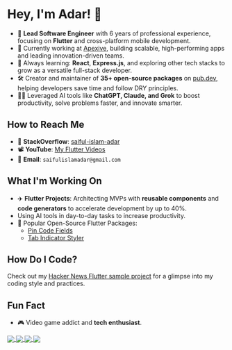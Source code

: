 # Hey, I'm Adar! 👋

- 🔗 **Lead Software Engineer** with 6 years of professional experience, focusing on **Flutter** and cross-platform mobile development.
- 🔧 Currently working at [Apexive](https://github.com/djangoflow), building scalable, high-performing apps and leading innovation-driven teams.
- 🌱 Always learning: **React**, **Express.js**, and exploring other tech stacks to grow as a versatile full-stack developer.
- 🛠️ Creator and maintainer of **35+ open-source packages** on [pub.dev](https://pub.dev/), helping developers save time and follow DRY principles.
- 👨‍🎓 Leveraged AI tools like **ChatGPT, Claude, and Grok** to boost productivity, solve problems faster, and innovate smarter.

## How to Reach Me

- 🔗 **StackOverflow**: [saiful-islam-adar](https://stackoverflow.com/users/4158349/saiful-islam-adar)
- 📽️ **YouTube**: [My Flutter Videos](https://www.youtube.com/watch?v=p97wuh1J6Fc&list=PLSzAduAyNr2VcGPTWgZ2xkQt18EQOFb-f)
- 📧 **Email**: `saifulislamadar@gmail.com`

## What I'm Working On

- ✈️ **Flutter Projects**: Architecting MVPs with **reusable components** and **code generators** to accelerate development by up to 40%.
- Using AI tools in day-to-day tasks to increase productivity.
- 🌟 Popular Open-Source Flutter Packages:
  - [Pin Code Fields](https://github.com/adar2378/pin_code_fields)
  - [Tab Indicator Styler](https://github.com/adar2378/tab_indicator_styler)

## How Do I Code?

Check out my [Hacker News Flutter sample project](https://github.com/adar2378/hacker_news) for a glimpse into my coding style and practices.

## Fun Fact

- 🎮 Video game addict and **tech enthusiast**.

<a href="https://github.com/adar2378?tab=repositories">
  <img align="center" src="https://github-readme-stats.anuraghazra1.vercel.app/api/top-langs/?username=adar2378&theme=light&hide_langs_below=0&title_color=000" />
</a>

<a href="https://github.com/adar2378">
  <img align="center" src="https://github-readme-stats.anuraghazra1.vercel.app/api?username=adar2378&show_icons=false&theme=light&line_height=40&title_color=7221ff&count_private=true" />
</a>

<a href="https://github.com/adar2378/pin_code_fields">
  <img align="center" src="https://github-readme-stats.anuraghazra1.vercel.app/api/pin/?username=adar2378&repo=pin_code_fields&theme=light&title_color=0084ff" />
</a>

<a href="https://github.com/adar2378/tab_indicator_styler">
  <img align="center" src="https://github-readme-stats.anuraghazra1.vercel.app/api/pin/?username=adar2378&repo=tab_indicator_styler&theme=light&title_color=0084ff" />
</a>
